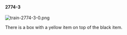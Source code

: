#### 2774-3
![train-2774-3-0.png](https://github.com/lil-lab/nlvr/raw/master/nlvr/train/images/12/train-2774-3-0.png "train-2774-3-0.png")

There is a box with a yellow item on top of the black item.
